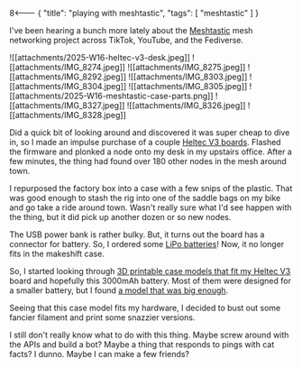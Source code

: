 8<--- { "title": "playing with meshtastic", "tags": [ "meshtastic" ] }

I've been hearing a bunch more lately about the [Meshtastic](https://meshtastic.org) mesh networking project across TikTok, YouTube, and the Fediverse.

<image-gallery>

![[attachments/2025-W16-heltec-v3-desk.jpeg]]
![[attachments/IMG_8274.jpeg]]
![[attachments/IMG_8275.jpeg]]
![[attachments/IMG_8292.jpeg]]
![[attachments/IMG_8303.jpeg]]
![[attachments/IMG_8304.jpeg]]
![[attachments/IMG_8305.jpeg]]
![[attachments/2025-W16-meshtastic-case-parts.png]]
![[attachments/IMG_8327.jpeg]]
![[attachments/IMG_8326.jpeg]]
![[attachments/IMG_8328.jpeg]]

</image-gallery>

Did a quick bit of looking around and discovered it was super cheap to dive in, so I made an impulse purchase of a couple [Heltec V3 boards](https://www.amazon.com/dp/B0D7HSHTNX?ref=ppx). Flashed the firmware and plonked a node onto my desk in my upstairs office. After a few minutes, the thing had found over 180 other nodes in the mesh around town.

I repurposed the factory box into a case with a few snips of the plastic. That was good enough to stash the rig into one of the saddle bags on my bike and go take a ride around town. Wasn't really sure what I'd see happen with the thing, but it did pick up another dozen or so new nodes.

The USB power bank is rather bulky. But, it turns out the board has a connector for battery. So, I ordered some [LiPo batteries](https://www.amazon.com/dp/B0D7LLB53Z?ref=ppx)! Now, it no longer fits in the makeshift case.

So, I started looking through [3D printable case models that fit my Heltec V3](https://www.printables.com/search/models?q=heltec+v3) board and hopefully this 3000mAh battery. Most of them were designed for a smaller battery, but I found [a model that was big enough](https://www.printables.com/model/561389-heltec-v3-case-for-meshtastic).

Seeing that this case model fits my hardware, I decided to bust out some fancier filament and print some snazzier versions.

I still don't really know what to do with this thing. Maybe screw around with the APIs and build a bot? Maybe a thing that responds to pings with cat facts? I dunno. Maybe I can make a few friends?